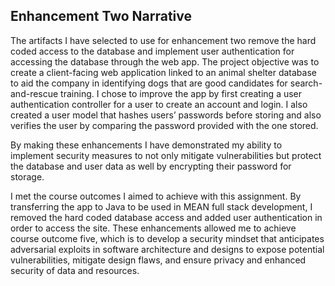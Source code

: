 ## Enhancement Two Narrative

The artifacts I have selected to use for enhancement two remove the hard coded access to the database and implement user authentication for accessing the database through the web app. The project objective was to create a client-facing web application linked to an animal shelter database to aid the company in identifying dogs that are good candidates for search-and-rescue training. I chose to improve the app by first creating a user authentication controller for a user to create an account and login. I also created a user model that hashes users’ passwords before storing and also verifies the user by comparing the password provided with the one stored.

By making these enhancements I have demonstrated my ability to implement security measures to not only mitigate vulnerabilities but protect the database and user data as well by encrypting their password for storage.

I met the course outcomes I aimed to achieve with this assignment. By transferring the app to Java to be used in MEAN full stack development, I removed the hard coded database access and added user authentication in order to access the site. These enhancements allowed me to achieve course outcome five, which is to develop a security mindset that anticipates adversarial exploits in software architecture and designs to expose potential vulnerabilities, mitigate design flaws, and ensure privacy and enhanced security of data and resources.

